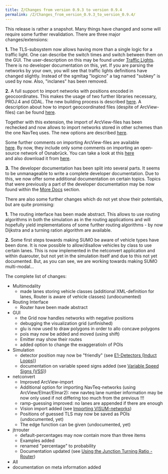 ```yaml
---
title: Z/Changes from version 0.9.3 to version 0.9.4
permalink: /Z/Changes_from_version_0.9.3_to_version_0.9.4/
---
```


This release is rather a snapshot. Many things have changed and some
will require some further revalidation. There are three major
changes/extensions:

**1.** The TLS-subsystem now allows having more than a single logic
for a traffic light. One can describe the switch times and switch
between them on the GUI. The user-description on this may be found under [Traffic Lights](../Simulation/Traffic_Lights.md). There is no developer documentation on this, yet.
If you are parsing the networks by your own, you will see that traffic
lights definitions have changed slightly. Instead of the sgmltag
"logicno" a tag named "subkey" is used by now. Also, "inclanes" has been
removed.

**2.** A full support to import networks with positions encoded in
geocoordinates. This makes the usage of two further libraries necessary,
PROJ.4 and GDAL. The new building process is described [here](../Installing/Windows_Build.md).
A description about how to import geocoordinated files (despite of
ArcView-files) can be found [here](../Geo-Coordinates.md).

Together with this extension, the import of ArcView-files has been
rechecked and now allows to import networks stored in other schemes than
the one NavTeq uses. The new options are described [here](../Networks/Import/ArcView.md).

Some further comments on importing ArcView-files are available [here](../Networks/Import/ArcView.md#arcview_import_options). By now, they include only some comments on importing an open-source network of Osnabrück. You can take a look at this [here](../Networks/Import/ArcView.md#frida_network_city_of_osnabruck) and also download it from [here](http://frida.intevation.org/download.html).


**3.** The developer documentation has been split into several parts.
It seems to be unmanageable to write a complete developer documentation.
Due to this, we now offer some additional documentation on certain
topics. Topics that were previously a part of the developer
documentation may be now found within the [More Docs](../Developer/Main.md) section.


There are also some further changes which do not yet show their
potentials, but are quite promising:

**1.** The routing interface has been made abstract. This allows to
use routing algorithms in both the simulation as in the routing
applications and will hopefully yield implementations of some further
routing algorithms - by now Dijkstra and a turning ration algorithm are
available.

**2.** Some first steps towards making SUMO be aware of vehicle types
have been done. It is now possible to allow/disallow vehicles by class
to use certain lanes. This is now implemented in the netconvert
application and within duarouter, but not yet in the simulation itself
and due to this not yet documented. But, as you can see, we are working
towards making SUMO multi-modal...

The complete list of changes:

- Multimodality
  - made lanes storing vehicle classes (additional XML-definition
      for lanes, Router is aware of vehicle classes) (undocumented)
- Routing Interface
  - Router have been made abstract
- GUI
  - the Grid now handles networks with negative positions
  - debugging the visualization grid (unfinished)
  - glu is now used to draw polygons in order to allo concave
    polygons
  - pois may now be added and moved (using shift)
  - Emitter may show their routes
  - added option to change the exaggeratioln of POIs
- Simulation
  - detector position may now be "friendly" (see
    [E1-Detectors (Induct Loops)](../Simulation/Output/Induction_Loops_Detectors_(E1).md))
  - documentation on variable speed signs added (see [Variable Speed Signs (VSS)](../Simulation/Variable_Speed_Signs.md))
- netconvert
  - Improved ArcView-import
  - Additional option for importing NavTeq-networks (using
    ArcView/Elmar/Elmar2): new navteq lane number information may be
    now only used if not differing too much from the previous \!\!\!
  - ramp-guessing improved: no lanes are appended if there are
    enough
  - Vision import added (see [Importing VISUM-networks](../Networks/Import/VISUM.md))
  - Positions of guessed TLS may now be saved as POIs (undocumented, yet)
  - The edge function can be given (undocumented, yet)
- jtrrouter
  - default-percentages may now contain more than three items
  - Examples added
  - renamed "percentage" to probability
  - Documentation updated (see [Using the Junction Turning Ratio - Router](../jtrrouter.md))
- All
- documentation on meta information added